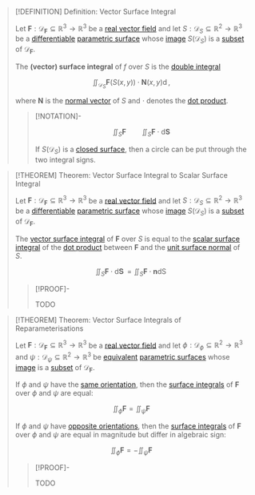 >[!DEFINITION] Definition: Vector Surface Integral
>
>Let $\mathbf{F}: \mathcal{D}_{\mathbf{F}} \subseteq \mathbb{R}^3 \to \mathbb{R}^3$ be a [real vector field](../Real%20Vector%20Field.md) and let $S: \mathcal{D}_S \subseteq \mathbb{R}^2 \to \mathbb{R}^3$ be a [differentiable](../../../Real%20Vector%20Functions/Differentiation/Differentiability%20of%20Real%20Vector%20Functions.md) [parametric surface](../../../Real%20Vector%20Functions/Parametric%20Surfaces/Parametric%20Surface.md) whose [image](../../../../Functions/index.md) $S(\mathcal{D}_S)$ is a [subset](../../../../../Set%20Theory/index.md) of $\mathcal{D}_{\mathbf{F}}$.
>
>The **(vector) surface integral** of $f$ over $S$ is the [double integral](../../../Real%20Vector%20Functions/Scalar%20Fields/Integration/Double%20Integrals.md)
>
>$$
>\iint_{\mathcal{D}_S} \mathbf{F}(S(x,y)) \cdot \mathbf{N}(x,y) \mathop{\mathrm{d}\mathcal{D}_S},
>$$
>
>where $\mathbf{N}$ is the [normal vector](../../../Real%20Vector%20Functions/Parametric%20Surfaces/Surface%20Normal%20Vector.md) of $S$ and $\cdot$ denotes the [dot product](../../../../../Algebra/Linear%20Algebra/Matrices/Row%20and%20Column%20Vectors/Real%20Vectors/Real%20Dot%20Product.md).
>
>>[!NOTATION]-
>>
>>$$
>>\iint_S \mathbf{F} \qquad \iint_S \mathbf{F} \cdot \mathrm{d}\mathbf{S}
>>$$
>>
>>If $S(\mathcal{D}_S)$ is a [closed surface](../../../../../Geometry/Euclidean%20Geometry/Surfaces/Closed%20Surfaces.md), then a circle can be put through the two integral signs.
>

>[!THEOREM] Theorem: Vector Surface Integral to Scalar Surface Integral
>
>Let $\mathbf{F}: \mathcal{D}_{\mathbf{F}} \subseteq \mathbb{R}^3 \to \mathbb{R}^3$ be a [real vector field](../Real%20Vector%20Field.md) and let $S: \mathcal{D}_S \subseteq \mathbb{R}^2 \to \mathbb{R}^3$ be a [differentiable](../../../Real%20Vector%20Functions/Differentiation/Differentiability%20of%20Real%20Vector%20Functions.md) [parametric surface](../../../Real%20Vector%20Functions/Parametric%20Surfaces/Parametric%20Surface.md) whose [image](../../../../Functions/index.md) $S(\mathcal{D}_S)$ is a [subset](../../../../../Set%20Theory/index.md) of $\mathcal{D}_{\mathbf{F}}$.
>
>The [vector surface integral](Vector%20Surface%20Integral.md) of $\mathbf{F}$ over $S$ is equal to the [scalar surface integral](../../../Real%20Vector%20Functions/Scalar%20Fields/Integration/Scalar%20Surface%20Integral.md) of the [dot product](../../../../../Algebra/Linear%20Algebra/Matrices/Row%20and%20Column%20Vectors/Real%20Vectors/Real%20Dot%20Product.md) between $\mathbf{F}$ and the [unit surface normal](../../../Real%20Vector%20Functions/Parametric%20Surfaces/Surface%20Normal%20Vector.md) of $S$.
>
>$$
>\iint_S \mathbf{F} \cdot \mathop{\mathrm{d}\mathbf{S}} = \iint_S \mathbf{F} \cdot \mathbf{n} \mathop{\mathrm{d}S}
>$$
>
>>[!PROOF]-
>>
>>TODO
>>
>

>[!THEOREM] Theorem: Vector Surface Integrals of Reparameterisations
>
>Let $\mathbf{F}: \mathcal{D}_{\mathbf{F}} \subseteq \mathbb{R}^3 \to \mathbb{R}^3$ be a [real vector field](../Real%20Vector%20Field.md) and let $\phi: \mathcal{D}_{\phi} \subseteq \mathbb{R}^2 \to \mathbb{R}^3$ and $\psi: \mathcal{D}_{\psi} \subseteq \mathbb{R}^2 \to \mathbb{R}^3$ be [equivalent](../../../Real%20Vector%20Functions/Parametric%20Surfaces/Equivalence%20of%20Parametric%20Surfaces.md) [parametric surfaces](../../../Real%20Vector%20Functions/Parametric%20Surfaces/Parametric%20Surface.md) whose [image](../../../../Functions/index.md) is a [subset](../../../../../Set%20Theory/index.md) of $\mathcal{D}_{\mathbf{F}}$.
>
>If $\phi$ and $\psi$ have the [same orientation](../../../Real%20Vector%20Functions/Parametric%20Surfaces/Equivalence%20of%20Parametric%20Surfaces.md), then the [surface integrals](Vector%20Surface%20Integral.md) of $\mathbf{F}$ over $\phi$ and $\psi$ are equal:
>
>$$
>\iint_{\phi} \mathbf{F} = \iint_{\psi} \mathbf{F}
>$$
>
>If $\phi$ and $\psi$ have [opposite orientations](../../../Real%20Vector%20Functions/Parametric%20Surfaces/Equivalence%20of%20Parametric%20Surfaces.md), then the [surface integrals](Vector%20Surface%20Integral.md) of $\mathbf{F}$ over $\phi$ and $\psi$ are equal in magnitude but differ in algebraic sign:
>
>$$
>\iint_{\phi} \mathbf{F} = -\iint_{\psi} \mathbf{F}
>$$
>
>>[!PROOF]-
>>
>>TODO
>>
>


